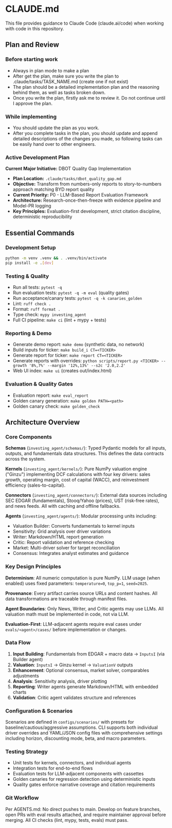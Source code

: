 # CLAUDE.md

This file provides guidance to Claude Code (claude.ai/code) when working with code in this repository.

## Plan and Review

### Before starting work
- Always in plan mode to make a plan
- After get the plan, make sure you write the plan to .claude/tasks/TASK_NAME.md (create one if not exist)
- The plan should be a detailed implementation plan and the reasoning behind them, as well as tasks broken down.
- Once you write the plan, firstly ask me to review it. Do not continue until I approve the plan.

### While implementing
- You should update the plan as you work.
- After you complete tasks in the plan, you should update and append detailed descriptions of the changes you made, so following tasks can be easily hand over to other engineers.

### Active Development Plan
**Current Major Initiative:** DBOT Quality Gap Implementation
- **Plan Location:** `.claude/tasks/dbot_quality_gap.md` 
- **Objective:** Transform from numbers-only reports to story-to-numbers approach matching BYD report quality
- **Current Priority:** P0 - LLM-Based Report Evaluation Framework
- **Architecture:** Research-once-then-freeze with evidence pipeline and Model-PR logging
- **Key Principles:** Evaluation-first development, strict citation discipline, deterministic reproducibility

## Essential Commands

### Development Setup
```bash
python -m venv .venv && . .venv/bin/activate
pip install -e .[dev]
```

### Testing & Quality
- Run all tests: `pytest -q`
- Run evaluation tests: `pytest -q -m eval` (quality gates)
- Run acceptance/canary tests: `pytest -q -k canaries_golden`
- Lint: `ruff check .`
- Format: `ruff format .` 
- Type check: `mypy investing_agent`
- Full CI pipeline: `make ci` (lint + mypy + tests)

### Reporting & Demo
- Generate demo report: `make demo` (synthetic data, no network)
- Build inputs for ticker: `make build_i CT=<TICKER>`
- Generate report for ticker: `make report CT=<TICKER>`
- Generate reports with overrides: `python scripts/report.py <TICKER> --growth '8%,7%' --margin '12%,13%' --s2c '2.0,2.2'`
- Web UI index: `make ui` (creates out/index.html)

### Evaluation & Quality Gates
- Evaluation report: `make eval_report`
- Golden canary generation: `make golden PATH=<path>`
- Golden canary check: `make golden_check`

## Architecture Overview

### Core Components

**Schemas** (`investing_agent/schemas/`): Typed Pydantic models for all inputs, outputs, and fundamentals data structures. This defines the data contracts across the system.

**Kernels** (`investing_agent/kernels/`): Pure NumPy valuation engine ("Ginzu") implementing DCF calculations with four key drivers: sales growth, operating margin, cost of capital (WACC), and reinvestment efficiency (sales-to-capital).

**Connectors** (`investing_agent/connectors/`): External data sources including SEC EDGAR (fundamentals), Stooq/Yahoo (prices), UST (risk-free rates), and news feeds. All with caching and offline fallbacks.

**Agents** (`investing_agent/agents/`): Modular processing units including:
- Valuation Builder: Converts fundamentals to kernel inputs
- Sensitivity: Grid analysis over driver variations  
- Writer: Markdown/HTML report generation
- Critic: Report validation and reference checking
- Market: Multi-driver solver for target reconciliation
- Consensus: Integrates analyst estimates and guidance

### Key Design Principles

**Determinism**: All numeric computation is pure NumPy. LLM usage (when enabled) uses fixed parameters: `temperature=0`, `top_p=1`, `seed=2025`.

**Provenance**: Every artifact carries source URLs and content hashes. All data transformations are traceable through manifest files.

**Agent Boundaries**: Only News, Writer, and Critic agents may use LLMs. All valuation math must be implemented in code, not via LLM.

**Evaluation-First**: LLM-adjacent agents require eval cases under `evals/<agent>/cases/` before implementation or changes.

### Data Flow

1. **Input Building**: Fundamentals from EDGAR + macro data → `InputsI` (via Builder agent)
2. **Valuation**: `InputsI` → Ginzu kernel → `ValuationV` outputs
3. **Enhancement**: Optional consensus, market solver, comparables adjustments
4. **Analysis**: Sensitivity analysis, driver plotting
5. **Reporting**: Writer agents generate Markdown/HTML with embedded charts
6. **Validation**: Critic agent validates structure and references

### Configuration & Scenarios

Scenarios are defined in `configs/scenarios/` with presets for baseline/cautious/aggressive assumptions. CLI supports both individual driver overrides and YAML/JSON config files with comprehensive settings including horizon, discounting mode, beta, and macro parameters.

### Testing Strategy

- Unit tests for kernels, connectors, and individual agents
- Integration tests for end-to-end flows
- Evaluation tests for LLM-adjacent components with cassettes
- Golden canaries for regression detection using deterministic inputs
- Quality gates enforce narrative coverage and citation requirements

### Git Workflow

Per AGENTS.md: No direct pushes to main. Develop on feature branches, open PRs with eval results attached, and require maintainer approval before merging. All CI checks (lint, mypy, tests, evals) must pass.